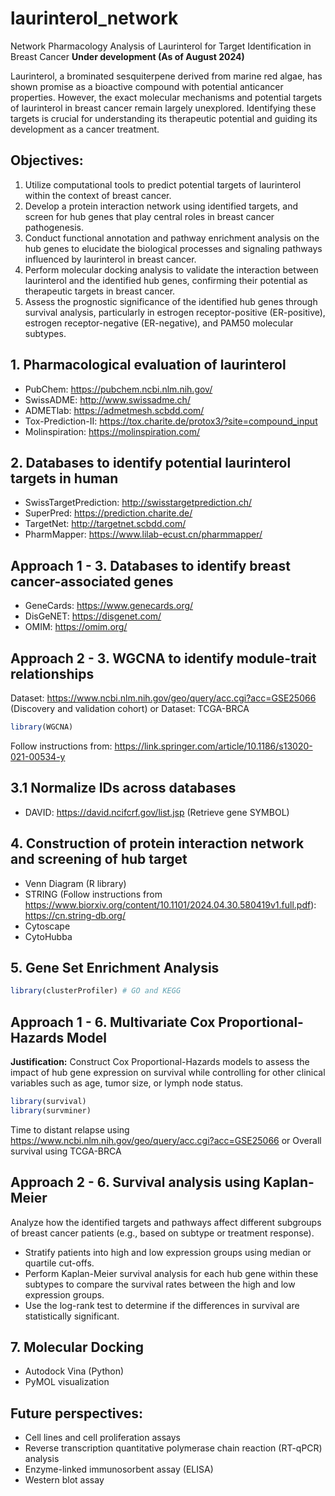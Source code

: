 # laurinterol_network
Network Pharmacology Analysis of Laurinterol for Target Identification in Breast Cancer **Under development (As of August 2024)**

Laurinterol, a brominated sesquiterpene derived from marine red algae, has shown promise as a bioactive compound with potential anticancer properties. However, the exact molecular mechanisms and potential targets of laurinterol in breast cancer remain largely unexplored. Identifying these targets is crucial for understanding its therapeutic potential and guiding its development as a cancer treatment.

## Objectives:

1. Utilize computational tools to predict potential targets of laurinterol within the context of breast cancer.
2. Develop a protein interaction network using identified targets, and screen for hub genes that play central roles in breast cancer pathogenesis.
3. Conduct functional annotation and pathway enrichment analysis on the hub genes to elucidate the biological processes and signaling pathways influenced by laurinterol in breast cancer.
4. Perform molecular docking analysis to validate the interaction between laurinterol and the identified hub genes, confirming their potential as therapeutic targets in breast cancer.
5. Assess the prognostic significance of the identified hub genes through survival analysis, particularly in estrogen receptor-positive (ER-positive), estrogen receptor-negative (ER-negative), and PAM50 molecular subtypes.

## 1. Pharmacological evaluation of laurinterol

- PubChem: https://pubchem.ncbi.nlm.nih.gov/
- SwissADME: http://www.swissadme.ch/
- ADMETlab: https://admetmesh.scbdd.com/
- Tox-Prediction-II: https://tox.charite.de/protox3/?site=compound_input
- Molinspiration: https://molinspiration.com/

## 2. Databases to identify potential laurinterol targets in human

- SwissTargetPrediction: http://swisstargetprediction.ch/
- SuperPred: https://prediction.charite.de/
- TargetNet: http://targetnet.scbdd.com/
- PharmMapper: https://www.lilab-ecust.cn/pharmmapper/

## Approach 1 - 3. Databases to identify breast cancer-associated genes

- GeneCards: https://www.genecards.org/
- DisGeNET: https://disgenet.com/
- OMIM: https://omim.org/

## Approach 2 - 3. WGCNA to identify module-trait relationships

Dataset: https://www.ncbi.nlm.nih.gov/geo/query/acc.cgi?acc=GSE25066 (Discovery and validation cohort)
or
Dataset: TCGA-BRCA

```R
library(WGCNA)
```

Follow instructions from: https://link.springer.com/article/10.1186/s13020-021-00534-y

## 3.1 Normalize IDs across databases

- DAVID: https://david.ncifcrf.gov/list.jsp (Retrieve gene SYMBOL)

## 4. Construction of protein interaction network and screening of hub target

- Venn Diagram (R library)
- STRING (Follow instructions from https://www.biorxiv.org/content/10.1101/2024.04.30.580419v1.full.pdf): https://cn.string-db.org/
- Cytoscape
- CytoHubba

## 5. Gene Set Enrichment Analysis

```R
library(clusterProfiler) # GO and KEGG
```

## Approach 1 - 6. Multivariate Cox Proportional-Hazards Model

**Justification:** Construct Cox Proportional-Hazards models to assess the impact of hub gene expression on survival while controlling for other clinical variables such as age, tumor size, or lymph node status.

```R
library(survival)
library(survminer)
```

Time to distant relapse using https://www.ncbi.nlm.nih.gov/geo/query/acc.cgi?acc=GSE25066
or
Overall survival using TCGA-BRCA

## Approach 2 - 6. Survival analysis using Kaplan-Meier

Analyze how the identified targets and pathways affect different subgroups of breast cancer patients (e.g., based on subtype or treatment response).

- Stratify patients into high and low expression groups using median or quartile cut-offs.
- Perform Kaplan-Meier survival analysis for each hub gene within these subtypes to compare the survival rates between the high and low expression groups.
- Use the log-rank test to determine if the differences in survival are statistically significant.

## 7. Molecular Docking

- Autodock Vina (Python)
- PyMOL visualization

## Future perspectives:

- Cell lines and cell proliferation assays
- Reverse transcription quantitative polymerase chain reaction (RT-qPCR) analysis
- Enzyme-linked immunosorbent assay (ELISA)
- Western blot assay
